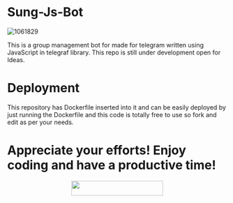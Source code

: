 # Sung-Js-Bot

![1061829](https://github.com/Yash-Sharma-1807/Sung-Js-Bot/assets/98401272/94a77ff1-e459-4ec2-bb10-70a2a83a1bf3)

This is a group management bot for made for telegram written using JavaScript in telegraf library. This repo is still under development open for Ideas.

# Deployment 

This repository has Dockerfile inserted into it and can be easily deployed by just running the Dockerfile and this code is totally free to use so fork and edit as per your needs. 

# Appreciate your efforts! Enjoy coding and have a productive time!
<p align="center"><a href="https://dashboard.heroku.com/new?template=https://github.com/ashui501/Sung-Js-Bot"> <img 
src="https://img.shields.io/badge/Deploy%20To%20Heroku-red?style=flat&logo=heroku" width="210" height="34.45" /></a></p>
